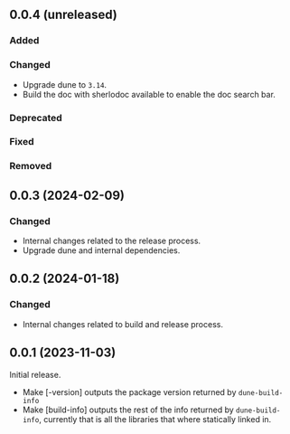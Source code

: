 ## 0.0.4 (unreleased)

### Added

### Changed

- Upgrade dune to `3.14`.
- Build the doc with sherlodoc available to enable the doc search bar.

### Deprecated

### Fixed

### Removed

## 0.0.3 (2024-02-09)

### Changed

- Internal changes related to the release process.
- Upgrade dune and internal dependencies.

## 0.0.2 (2024-01-18)

### Changed

- Internal changes related to build and release process.

## 0.0.1 (2023-11-03)

Initial release.

- Make [-version] outputs the package version returned by `dune-build-info`
- Make [build-info] outputs the rest of the info returned by `dune-build-info`,
  currently that is all the libraries that where statically linked in.
